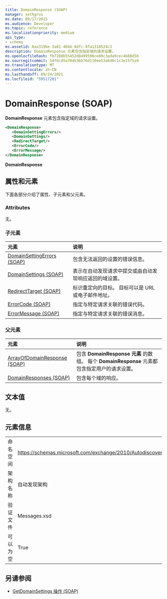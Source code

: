 ```yaml
---
title: DomainResponse (SOAP)
manager: sethgros
ms.date: 09/17/2015
ms.audience: Developer
ms.topic: reference
ms.localizationpriority: medium
api_type:
- schema
ms.assetid: 6aa319be-3a01-4044-8dfc-8fa1318524c3
description: DomainResponse 元素包含指定域的请求设置。
ms.openlocfilehash: fb7288b55452d8499596ce09c3ada9cec4b88d5b
ms.sourcegitcommit: 54f6cd5a704b36b76d110ee53a6d6c1c3e15f5a9
ms.translationtype: MT
ms.contentlocale: zh-CN
ms.lasthandoff: 09/24/2021
ms.locfileid: "59517201"
---
```

# <a name="domainresponse-soap"></a>DomainResponse (SOAP)

**DomainResponse** 元素包含指定域的请求设置。 
  
```XML
<DomainResponse>
   <DomainSettingErrors/>
   <DomainSettings/>
   <RedirectTarget/>
   <ErrorCode/>
   <ErrorMessage/>
</DomainResponse>
```

 **DomainResponse**
## <a name="attributes-and-elements"></a>属性和元素

下面各部分介绍了属性、子元素和父元素。
  
### <a name="attributes"></a>Attributes

无。
  
### <a name="child-elements"></a>子元素

|**元素**|**说明**|
|:-----|:-----|
|[DomainSettingErrors (SOAP)](domainsettingerrors-soap.md) <br/> |包含无法返回的设置的错误信息。  <br/> |
|[DomainSettings (SOAP)](domainsettings-soap.md) <br/> |表示在自动发现请求中提交或由自动发现响应返回的域设置。  <br/> |
|[RedirectTarget (SOAP)](redirecttarget-soap.md) <br/> |标识重定向的目标。 目标可以是 URL 或电子邮件地址。  <br/> |
|[ErrorCode (SOAP)](errorcode-soap.md) <br/> |指定与特定请求关联的错误代码。  <br/> |
|[ErrorMessage (SOAP)](errormessage-soap.md) <br/> |指定与特定请求关联的错误消息。  <br/> |
   
### <a name="parent-elements"></a>父元素

|**元素**|**说明**|
|:-----|:-----|
|[ArrayOfDomainResponse (SOAP)](arrayofdomainresponse-soap.md) <br/> |包含 **DomainResponse 元素** 的数组。 每个 **DomainResponse** 元素都包含指定用户的请求设置。  <br/> |
|[DomainResponses (SOAP)](domainresponses-soap.md) <br/> |包含每个域的响应。  <br/> |
   
## <a name="text-value"></a>文本值

无。
  
## <a name="element-information"></a>元素信息

|||
|:-----|:-----|
|命名空间  <br/> |https://schemas.microsoft.com/exchange/2010/Autodiscover  <br/> |
|架构名称  <br/> |自动发现架构  <br/> |
|验证文件  <br/> |Messages.xsd  <br/> |
|可以为空  <br/> |True  <br/> |
   
## <a name="see-also"></a>另请参阅

- [GetDomainSettings 操作 (SOAP)](getdomainsettings-operation-soap.md)

